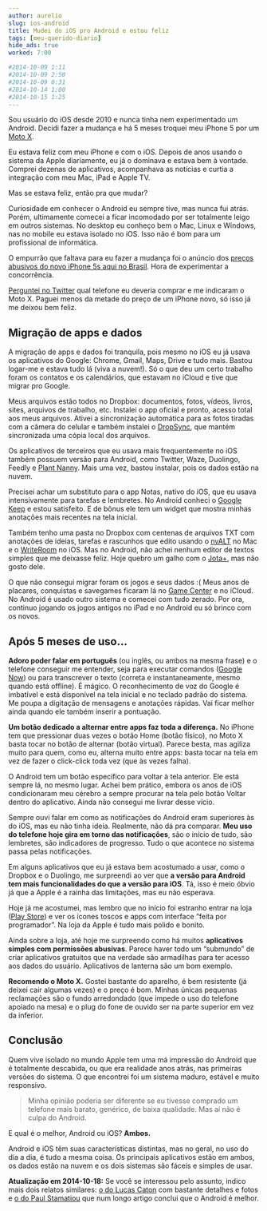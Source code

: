 ```yaml
---
author: aurelio
slug: ios-android
title: Mudei do iOS pro Android e estou feliz
tags: [meu-querido-diario]
hide_ads: true
worked: 7:00

#2014-10-09 1:11
#2014-10-09 2:50
#2014-10-09 0:31
#2014-10-14 1:00
#2014-10-15 1:25
---
```


Sou usuário do iOS desde 2010 e nunca tinha nem experimentado um Android. Decidi fazer a mudança e há 5 meses troquei meu iPhone 5 por um [Moto X](http://www.submarino.com.br/linha/372415/celulares-e-telefonia-fixa/moto-x?franq=AFL-03-1744).

Eu estava feliz com meu iPhone e com o iOS. Depois de anos usando o sistema da Apple diariamente, eu já o dominava e estava bem à vontade. Comprei dezenas de aplicativos, acompanhava as notícias e curtia a integração com meu Mac, iPad e Apple TV.

Mas se estava feliz, então pra que mudar?

Curiosidade em conhecer o Android eu sempre tive, mas nunca fui atrás. Porém, ultimamente comecei a ficar incomodado por ser totalmente leigo em outros sistemas. No desktop eu conheço bem o Mac, Linux e Windows, nas no mobile eu estava isolado no iOS. Isso não é bom para um profissional de informática.

O empurrão que faltava para eu fazer a mudança foi o anúncio dos [preços abusivos do novo iPhone 5s aqui no Brasil](http://veja.abril.com.br/blog/impavido-colosso/a-preco-de-ouro-iphone-5s-vendido-no-brasil-e-o-mais-caro-do-mundo/). Hora de experimentar a concorrência.

[Perguntei no Twitter](https://twitter.com/oreio/status/459442483374878720) qual telefone eu deveria comprar e me indicaram o Moto X. Paguei menos da metade do preço de um iPhone novo, só isso já me deixou bem feliz.



## Migração de apps e dados

A migração de apps e dados foi tranquila, pois mesmo no iOS eu já usava os aplicativos do Google: Chrome, Gmail, Maps, Drive e tudo mais. Bastou logar-me e estava tudo lá (viva a nuvem!). Só o que deu um certo trabalho foram os contatos e os calendários, que estavam no iCloud e tive que migrar pro Google.

Meus arquivos estão todos no Dropbox: documentos, fotos, vídeos, livros, sites, arquivos de trabalho, etc. Instalei o app oficial e pronto, acesso total aos meus arquivos. Ativei a sincronização automática para as fotos tiradas com a câmera do celular e também instalei o [DropSync](https://play.google.com/store/apps/details?id=com.ttxapps.dropsync), que mantém sincronizada uma cópia local dos arquivos.

Os aplicativos de terceiros que eu usava mais frequentemente no iOS também possuem versão para Android, como Twitter, Waze, Duolingo, Feedly e [Plant Nanny](http://aurelio.net/blog/2014/09/20/plant-nanny/). Mais uma vez, bastou instalar, pois os dados estão na nuvem.

Precisei achar um substituto para o app Notas, nativo do iOS, que eu usava intensivamente para tarefas e lembretes. No Android conheci o [Google Keep](https://keep.google.com/) e estou satisfeito. E de bônus ele tem um widget que mostra minhas anotações mais recentes na tela inicial.

Também tenho uma pasta no Dropbox com centenas de arquivos TXT com anotações de ideias, tarefas e rascunhos que edito usando o [nvALT](http://brettterpstra.com/projects/nvalt/) no Mac e o [WriteRoom](http://www.hogbaysoftware.com/products/writeroom) no iOS. Mas no Android, não achei nenhum editor de textos simples que me deixasse feliz. Hoje quebro um galho com o [Jota+](https://play.google.com/store/apps/details?id=jp.sblo.pandora.jota.plus), mas não gosto dele.

O que não consegui migrar foram os jogos e seus dados :( Meus anos de placares, conquistas e savegames ficaram lá no [Game Center](http://en.wikipedia.org/wiki/Game_Center) e no iCloud. No Android é usado outro sistema e comecei com tudo zerado. Por ora, continuo jogando os jogos antigos no iPad e no Android eu só brinco com os novos.


## Após 5 meses de uso…

**Adoro poder falar em português** (ou inglês, ou ambos na mesma frase) e o telefone conseguir me entender, seja para executar comandos ([Google Now](http://www.google.com/landing/now/#whatisit)) ou para transcrever o texto (correta e instantaneamente, mesmo quando está offline). É mágico. O reconhecimento de voz do Google é imbatível e está disponível na tela inicial e no teclado padrão do sistema. Me poupa a digitação de mensagens e anotações rápidas. Vai ficar melhor ainda quando ele também inserir a pontuação.

**Um botão dedicado a alternar entre apps faz toda a diferença.** No iPhone tem que pressionar duas vezes o botão Home (botão físico), no Moto X basta tocar no botão de alternar (botão virtual). Parece besta, mas agiliza muito para quem, como eu, alterna muito entre apps: basta tocar na tela em vez de fazer o click-click toda vez (que às vezes falha).

O Android tem um botão específico para voltar à tela anterior. Ele está sempre lá, no mesmo lugar. Achei bem prático, embora os anos de iOS condicionaram meu cérebro a sempre procurar na tela pelo botão Voltar dentro do aplicativo. Ainda não consegui me livrar desse vício.

Sempre ouvi falar em como as notificações do Android eram superiores às do iOS, mas eu não tinha ideia. Realmente, não dá pra comparar. **Meu uso do telefone hoje gira em torno das notificações**, são o início de tudo, são lembretes, são indicadores de progresso. Tudo o que acontece no sistema passa pelas notificações.

Em alguns aplicativos que eu já estava bem acostumado a usar, como o Dropbox e o Duolingo, me surpreendi ao ver que **a versão para Android tem mais funcionalidades do que a versão para iOS**. Tá, isso é meio óbvio já que a Apple é a rainha das limitações, mas eu não esperava.

Hoje já me acostumei, mas lembro que no início foi estranho entrar na loja ([Play Store](https://play.google.com/store/apps)) e ver os ícones toscos e apps com interface “feita por programador”. Na loja da Apple é tudo mais polido e bonito.

Ainda sobre a loja, até hoje me surpreendo como há muitos **aplicativos simples com permissões abusivas**. Parece haver todo um “submundo” de criar aplicativos gratuitos que na verdade são armadilhas para ter acesso aos dados do usuário. Aplicativos de lanterna são um bom exemplo.

**Recomendo o Moto X.** Gostei bastante do aparelho, é bem resistente (já deixei cair algumas vezes) e o preço é bom. Minhas únicas pequenas reclamações são o fundo arredondado (que impede o uso do telefone apoiado na mesa) e o plug do fone de ouvido ser na parte superior em vez da inferior.


## Conclusão

Quem vive isolado no mundo Apple tem uma má impressão do Android que é totalmente descabida, ou que era realidade anos atrás, nas primeiras versões do sistema. O que encontrei foi um sistema maduro, estável e muito responsivo.

> Minha opinião poderia ser diferente se eu tivesse comprado um telefone mais barato, genérico, de baixa qualidade. Mas aí não é culpa do Android.

E qual é o melhor, Android ou iOS? **Ambos.**

Android e iOS têm suas características distintas, mas no geral, no uso do dia a dia, é tudo a mesma coisa. Os principais aplicativos estão em ambos, os dados estão na nuvem e os dois sistemas são fáceis e simples de usar.


**Atualização em 2014-10-18:** Se você se interessou pelo assunto, indico mais dois relatos similares: [o do Lucas Caton](http://blog.lucascaton.com.br/index.php/2013/09/28/ha-um-mes-eu-troquei-o-ios-pelo-android/) com bastante detalhes e fotos e [o do Paul Stamatiou](http://paulstamatiou.com/android-is-better/) que num longo artigo conclui que o Android é melhor.
